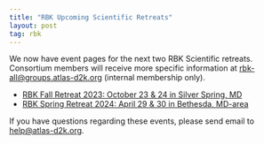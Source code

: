 ```yaml
---
title: "RBK Upcoming Scientific Retreats"
layout: post
tag: rbk
---
```


We now have event pages for the next two RBK Scientific retreats. Consortium members will receive more specific information at rbk-all@groups.atlas-d2k.org (internal membership only).

- [RBK Fall Retreat 2023: October 23 & 24 in Silver Spring, MD](/events/rbk-fall-2023-retreat/)
- [RBK Spring Retreat 2024: April 29 & 30 in Bethesda, MD-area](/events/rbk-spring-2024-retreat/)

If you have questions regarding these events, please send email to [help@atlas-d2k.org](mailto:help@atlas-d2k.org).
